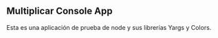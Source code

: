 ## Multiplicar Console App

Esta es una aplicación de prueba de node y sus librerías Yargs y Colors.